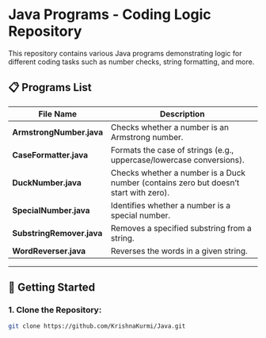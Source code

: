 # Java Programs - Coding Logic Repository

This repository contains various Java programs demonstrating logic for different coding tasks such as number checks, string formatting, and more.

## 📋 Programs List

| File Name             | Description                                                               |
|-----------------------|----------------------------------------------------------------------------|
| **ArmstrongNumber.java** | Checks whether a number is an Armstrong number.                          |
| **CaseFormatter.java**   | Formats the case of strings (e.g., uppercase/lowercase conversions).     |
| **DuckNumber.java**      | Checks whether a number is a Duck number (contains zero but doesn’t start with zero). |
| **SpecialNumber.java**   | Identifies whether a number is a special number.                         |
| **SubstringRemover.java**| Removes a specified substring from a string.                             |
| **WordReverser.java**    | Reverses the words in a given string.                                    |

---

## 🚀 Getting Started
### 1. Clone the Repository:
```bash
git clone https://github.com/KrishnaKurmi/Java.git
